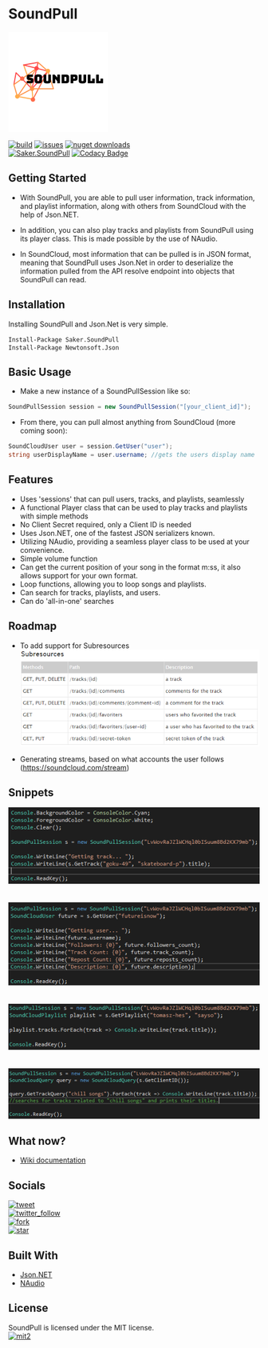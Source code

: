 # SoundPull
<img src="logo.png"/>

[![build](https://img.shields.io/appveyor/ci/sakertooth/soundpull.svg)](https://ci.appveyor.com/project/sakertooth/soundpull)
[![issues](https://img.shields.io/github/issues/sakertooth/soundpull.svg)](https://github.com/sakertooth/SoundPull/issues)
[![nuget downloads](https://img.shields.io/nuget/dt/Saker.SoundPull.svg)](https://www.nuget.org/packages/Saker.SoundPull/)
\
[![Saker.SoundPull](https://img.shields.io/nuget/v/Saker.SoundPull.svg)](https://www.nuget.org/packages/Saker.SoundPull/)
[![Codacy Badge](https://api.codacy.com/project/badge/Grade/2116a4e0e7544663bb8c397fa2505d37)](https://www.codacy.com/app/sakertooth/SoundPull?utm_source=github.com&amp;utm_medium=referral&amp;utm_content=sakertooth/SoundPull&amp;utm_campaign=Badge_Grade)

## Getting Started
* With SoundPull, you are able to pull user information, track information, and playlist information, along with others from SoundCloud with the help of Json.NET.

* In addition, you can also play tracks and playlists from SoundPull using its player class. This is made possible by the use of NAudio.

* In SoundCloud, most information that can be pulled is in JSON format, meaning that SoundPull uses Json.Net in order to deserialize the information pulled from the API resolve endpoint into objects that SoundPull can read. 

## Installation

Installing SoundPull and Json.Net is very simple.

```
Install-Package Saker.SoundPull
Install-Package Newtonsoft.Json
```

## Basic Usage

* Make a new instance of a SoundPullSession like so:
```c#
SoundPullSession session = new SoundPullSession("[your_client_id]");
```

* From there, you can pull almost anything from SoundCloud (more coming soon):
```c#
SoundCloudUser user = session.GetUser("user");
string userDisplayName = user.username; //gets the users display name
```

## Features

* Uses 'sessions' that can pull users, tracks, and playlists, seamlessly
* A functional Player class that can be used to play tracks and playlists with simple methods
* No Client Secret required, only a Client ID is needed
* Uses Json.NET, one of the fastest JSON serializers known.
* Utilizing NAudio, providing a seamless player class to be used at your convenience.
* Simple volume function
* Can get the current position of your song in the format m:ss, it also allows support for your own format.
* Loop functions, allowing you to loop songs and playlists.
* Can search for tracks, playlists, and users.
* Can do 'all-in-one' searches

## Roadmap

* To add support for Subresources 
![subresourcesnippet](https://github.com/sakertooth/SoundPull/blob/master/snippets/SoundPull/subresourceroadmap.PNG)

* Generating streams, based on what accounts the user follows (https://soundcloud.com/stream)

## Snippets
![tracksnippet](https://github.com/sakertooth/SoundPull/blob/master/snippets/SoundPull/tracksnippet.PNG)
\
\
\
![usersnippet](https://github.com/sakertooth/SoundPull/blob/master/snippets/SoundPull/usersnippet.PNG)
\
\
\
![playlistsnippet](https://github.com/sakertooth/SoundPull/blob/master/snippets/SoundPull/playlistsnippet.PNG)
\
\
\
![querysnippet](https://github.com/sakertooth/SoundPull/blob/master/snippets/SoundPull/querysnippet.PNG)

## What now?
* [Wiki documentation](https://github.com/sakertooth/SoundPull/wiki/1.-Getting-Started)

## Socials
[![tweet](https://img.shields.io/twitter/url/https/sakertooth.svg?style=social)](https://twitter.com/intent/tweet?via=SakerTooth)
\
[![twitter_follow](https://img.shields.io/twitter/follow/sakertooth.svg?style=social)](https://twitter.com/intent/follow?screen_name=SakerTooth)
\
[![fork](https://img.shields.io/github/forks/sakertooth/SoundPull.svg?style=social)](https://github.com/sakertooth/SoundPull/fork)
\
[![star](https://img.shields.io/github/stars/sakertooth/SoundPull.svg?style=social)](https://github.com/sakertooth/SoundPull)

## Built With
* [Json.NET](https://github.com/JamesNK/Newtonsoft.Json)
* [NAudio](https://github.com/naudio/NAudio)

## License
SoundPull is licensed under the MIT license.
\
[![mit2](https://img.shields.io/github/license/sakertooth/SoundPull.svg)](https://github.com/sakertooth/SoundPull/blob/master/LICENSE)
